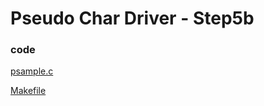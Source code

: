 # Pseudo Char Driver - Step5b

### code

[psample.c](https://github.com/rajeshsola/emblearning/tree/master/ldd-examples/pseudo-char-driver/step5b/psample.c)

[Makefile](https://github.com/rajeshsola/emblearning/tree/master/ldd-examples/pseudo-char-driver/step5b/Makefile)
